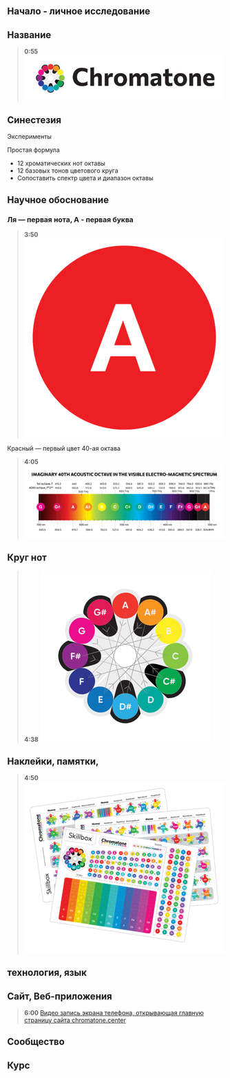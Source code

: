 ## Начало - личное исследование

##   Название 

>**0:55**
>![](./logo.svg)
  
## Синестезия
Эксперименты


Простая формула
*   12 хроматических нот октавы
*   12 базовых тонов цветового круга
*   Сопоставить спектр цвета и диапазон октавы


##   Научное обоснование

### Ля — первая нота, A - первая буква 

>**3:50**
>![](./A-red.png)


Красный — первый цвет
40-ая октава 

>**4:05** 
>![](./40th.png) 


##   Круг нот 
>**4:38** 
>![](./circle-of-fifths.svg)

## Наклейки, памятки,

>**4:50**
>![](./all-stickers.png)

##  технология, язык

##  Сайт, Веб-приложения 

>**6:00** 
>[Видео запись экрана телефона, открывающая главную страницу сайта chromatone.center](./safari.mp4)


##  Сообщество
##  Курс